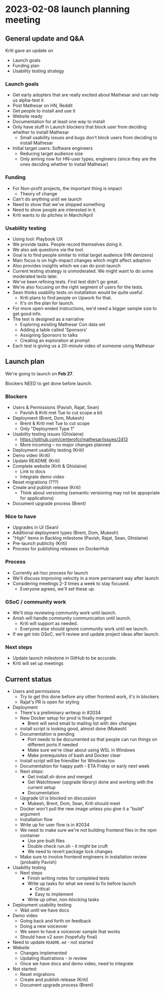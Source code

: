# 2023-02-08 launch planning meeting

## General update and Q&A
Kriti gave an update on

- Launch goals
- Funding plan
- Usability testing strategy

### Launch goals
- Get early adopters that are really excited about Mathesar and can help us alpha-test it
- Post Mathesar on HN, Reddit
- Get people to install and use it
- Website ready
- Documentation for at least one way to install
- Only have stuff in Launch blockers that block user from deciding whether to install Mathesar
    - Small usability issues and bugs don't block users from deciding to install Mathesar
- Initial target users: Software engineers
    - Reducing target audience size
    - Only aiming now for HN-user types, engineers (since they are the ones deciding whether to install Mathesar)

### Funding
- For Non-profit projects, the important thing is impact
    - Theory of change
- Can't do anything until we launch
- Need to show that we've shipped something
- Need to show people are interested in it.
- Kriti wants to do pitches in March/April

### Usability testing
- Using tool: Playbook UX
- We provide tasks. People record themselves doing it.
- We also ask questions via the tool.
- Goal is to find people similar to initial target audience (HN denizens)
- Main focus is on high-impact changes which might affect adoption
- Also provides insights which we can do post-launch
- Current testing strategy is unmoderated. We might want to do some moderated tests later.
- We've been refining tests. First test didn't go great.
- We're also focusing on the right segment of users for the tests.
- Sean thinks usability tests on installation would be quite useful.
    - Kriti plans to find people on Upwork for that.
    - It's on the plan for launch.
- For more open-ended instructions, we'd need a bigger sample size to get good info.
- The test is designed as a narrative
    - Exploring existing Mathesar Con data set
    - Adding a table called 'Sponsors'
    - Assigning Sponsors to talks
    - Creating an exploration at prompt
- Each test is giving us a 20-minute video of someone using Mathesar

## Launch plan
We're going to launch on **Feb 27**.

Blockers NEED to get done before launch.

### Blockers
- Users & Permissions (Pavish, Rajat, Sean)
    - Pavish & Kriti met Tue to cut scope a bit
- Deployment (Brent, Dom, Mukesh)
    - Brent & Kriti met Tue to cut scope
    - Only "Deployment Type 1"
- Usability testing issues (Ghislaine)
    - https://github.com/centerofci/mathesar/issues/2413
    - More incoming – no major changes planned
- Deployment usability testing (Kriti)
- Demo video (Kriti)
- Update README (Kriti)
- Complete website (Kriti & Ghislaine)
    - Link to docs
    - Integrate demo video
- Reset migrations (???)
- Create and publish release (Kriti)
    - Think about versioning (semantic versioning may not be appopriate for applications)
- Document upgrade process (Brent)

### Nice to have
- Upgrades in UI (Sean)
- Additional deployment types (Brent, Dom, Mukesh)
- "High" items in Backlog milestone (Pavish, Rajat, Sean, Ghislaine)
- Pre-launch publicity (Kriti)
- Process for publishing releases on DockerHub 

### Process
- Currently ad-hoc process for launch
- We'll discuss improving velocity in a more permanent way after launch
- Considering meetings 2-3 times a week to stay focused.
    - Everyone agrees, we'll set these up.

### GSoC / community work
- We'll stop reviewing community work until launch.
- Anish will handle community communication until launch.
    - Kriti will support as needed.
    - Everyone else should ignore community work until we launch.
- If we get into GSoC, we'll review and update project ideas after launch.

### Next steps
- Update launch milestone in GitHub to be accurate.
- Kriti will set up meetings

## Current status
- Users and permissions
    - Try to get this done before any other frontend work, it's in blockers
    - Rajat's PR is open for styling
- Deployment
    - There's a preliminary writeup in #2034
    - New Docker setup for prod is finally merged
        - Brent will send email to mailing list with dev changes
    - install script is looking good, almost done (Mukesh)
    - Documentation is pending
        - Port needs to be documented so that people can run things on different ports if needed 
        - Make sure we're clear about using WSL in Windows
        - Make prerequisites of bash and Docker clear
    - Install script will be friendlier for Windows too
    - Documentation for happy path - ETA Friday or early next week
    - Next steps:
        - Get install.sh done and merged
        - Get Watchtower (upgrade library) done and working with the current setup
        - Documentation
    - Upgrade UI is blocked on discussion
        - Mukesh, Brent, Dom, Sean, Kriti should meet
    - Docker won't pull the new image unless you give it a "build" argument
    - Installation flow
    - Write up for user flow is in #2034
    - We need to make sure we're not building frontend files in the npm container
        - Use pre-built files
        - Double check run.sh - it might be cruft
        - We need to revert package lock changes
    - Make sure to involve frontend engineers in installation review (probably Pavish)
- Usability testing
    - Next steps
        - Finish writing notes for completed tests
        - Write up tasks for what we need to fix before launch
            - Critical
            - Easy to implement
        - Write up other, non-blocking tasks
- Deployment usability testing
    - Wait until we have docs
- Demo video
    - Going back and forth on feedback
    - Doing a new voiceover
    - We seem to have a voiceover sample that works
    - Should have v2 soon (hopefully final)
- Need to update `README.md` - not started
- Website
    - Changes implemented
    - Updating illustrations - in review
    - Once we have docs and demo video, need to integrate
- Not started:
    - Reset migrations
    - Create and publish release (Kriti)
    - Document upgrade process (Brent)